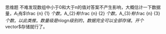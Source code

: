 思维题
不难发现数组中小于0和大于n的值对答案不产生影响，大概估计一下数据量，$A_{1}$有$\frac {n} {1} $个数，$A_{2}$有$\frac {n} {2} $个数，$A_{3}$有$\frac {n} {3} $个数，以此类推，数量级是$nlogn$级别的，数据完全可以全部存储，开个$vector$存储就行了。